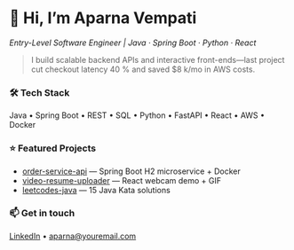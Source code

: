 # 👋 Hi, I’m Aparna Vempati

_Entry-Level Software Engineer | Java · Spring Boot · Python · React_

> I build scalable backend APIs and interactive front-ends—last project cut checkout latency 40 % and saved $8 k/mo in AWS costs.

### 🛠 Tech Stack
Java • Spring Boot • REST • SQL • Python • FastAPI • React • AWS • Docker

### ⭐ Featured Projects
- [order-service-api](https://github.com/VempatiAparna/order-service-api) — Spring Boot H2 microservice + Docker  
- [video-resume-uploader](https://github.com/VempatiAparna/video-resume-uploader) — React webcam demo + GIF  
- [leetcodes-java](https://github.com/VempatiAparna/leetcodes-java) — 15 Java Kata solutions  

### 📫 Get in touch
[LinkedIn](https://www.linkedin.com/in/aparnavempati) • aparna@youremail.com
